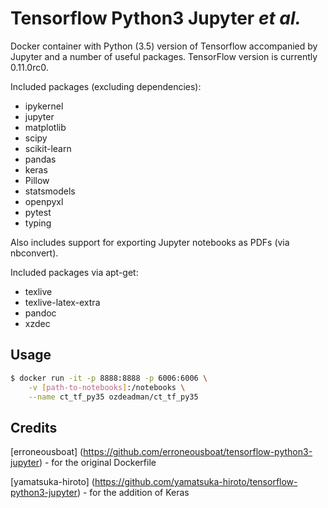 Tensorflow Python3 Jupyter _et al._
================================

Docker container with Python (3.5) version of Tensorflow accompanied by Jupyter and a number of useful packages. TensorFlow version is currently 0.11.0rc0.

Included packages (excluding dependencies):
* ipykernel
* jupyter
* matplotlib
* scipy
* scikit-learn
* pandas
* keras
* Pillow
* statsmodels
* openpyxl
* pytest
* typing

Also includes support for exporting Jupyter notebooks as PDFs (via nbconvert).

Included packages via apt-get:
* texlive
* texlive-latex-extra
* pandoc
* xzdec

Usage
-----

```bash
$ docker run -it -p 8888:8888 -p 6006:6006 \
    -v [path-to-notebooks]:/notebooks \
    --name ct_tf_py35 ozdeadman/ct_tf_py35
```

Credits
-------
[erroneousboat] (https://github.com/erroneousboat/tensorflow-python3-jupyter) - for the original Dockerfile

[yamatsuka-hiroto] (https://github.com/yamatsuka-hiroto/tensorflow-python3-jupyter) - for the addition of Keras
